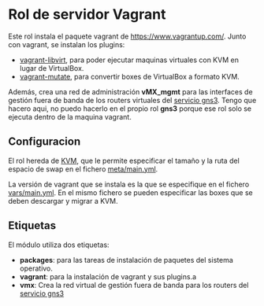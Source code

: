 Rol de servidor Vagrant
=======================

Este rol instala el paquete vagrant de https://www.vagrantup.com/. Junto con vagrant, se instalan los plugins:

  - [vagrant-libvirt](https://github.com/pradels/vagrant-libvirt), para poder ejecutar maquinas virtuales con KVM en lugar de VirtualBox.
  - [vagrant-mutate](https://github.com/sciurus/vagrant-mutate), para convertir boxes de VirtualBox a formato KVM.

Además, crea una red de administración **vMX_mgmt** para las interfaces de gestión fuera de banda de los routers virtuales del [servicio gns3](../gns3/README.md). Tengo que hacero aqui, no puedo hacerlo en el propio rol **gns3** porque ese rol solo se ejecuta dentro de la maquina vagrant.

Configuracion
-------------

El rol hereda de [KVM](../kvm/README.md), que le permite especificar el tamaño y la ruta del espacio de swap en el fichero [meta/main.yml](meta/main.yml).

La versión de vagrant que se instala es la que se especifique en el fichero [vars/main.yml](vars/main.yml). En el mismo fichero se pueden especificar las boxes que se deben descargar y migrar a KVM.

Etiquetas
---------

El módulo utiliza dos etiquetas:

  - **packages**: para las tareas de instalación de paquetes del sistema operativo.
  - **vagrant**: para la instalación de vagrant y sus plugins.a
  - **vmx**: Crea la red virtual de gestión fuera de banda para los routers del [servicio gns3](../gns3/README.md)

